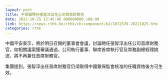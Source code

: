 ```yaml
---
layout: post
title: 平保擬聘任張智淳出任公司首席財務官
date: 2022-10-25 12:45:06.000000000 +08:00
link: https://news.rthk.hk/rthk/ch/component/k2/1672576-20221025.htm
categories: rthk
---
```


中國平安表示，將於明日召開的董事會會議，討論聘任張智淳出任公司首席財務官。如相關議案獲審議通過，公司執行董事、聯席首席執行官及常務副總經理姚波，將不再兼任首席財務官。

集團提到，張智淳出任首席財務官仍須取得中國銀保監會核准的任職資格後方可生效。

